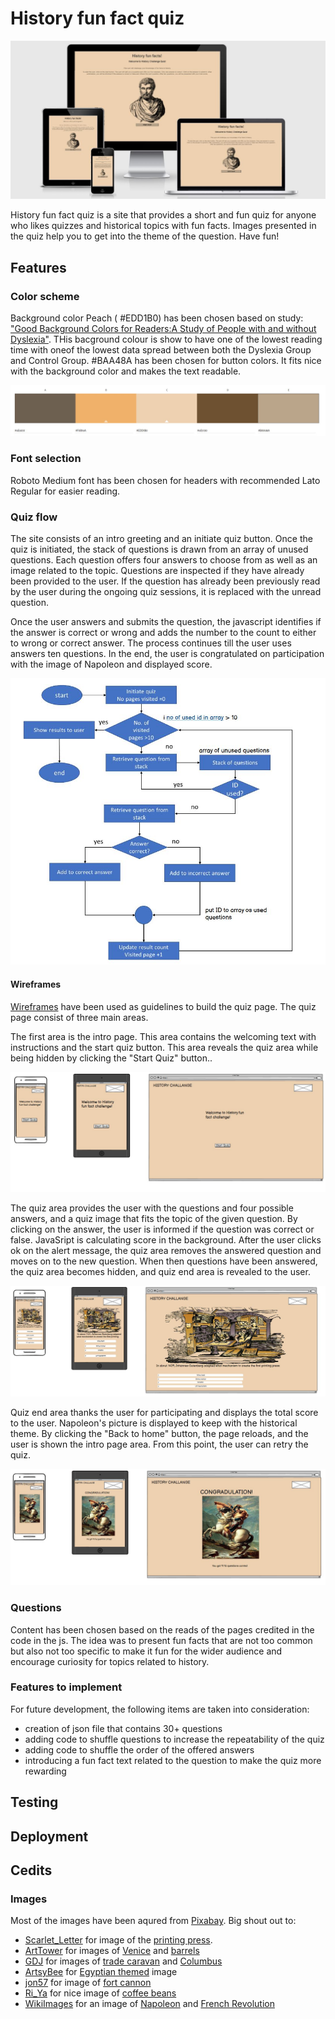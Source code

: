 # History fun fact quiz

![ami.responsive](docs/supporting_images/responsive.JPG)

History fun fact quiz is a site that provides a short and fun quiz for anyone who likes quizzes and historical topics with fun facts. Images presented in the quiz help you to get into the theme of the question. Have fun! 



## Features

### Color scheme
Background color Peach ( #EDD1B0) has been chosen based on study: ["Good Background Colors for Readers:A Study of People with and without Dyslexia"](https://www.researchgate.net/publication/320541475_Good_Background_Colors_for_Readers_A_Study_of_People_with_and_without_Dyslexia). THis bacground colour is show to have one of the lowest reading time with   oneof the lowest data spread between both the Dyslexia Group and Control Group. #BAA48A has been chosen for button colors. It fits nice with the background color and makes the text readable. 

![color_scheme](docs/supporting_images/color_scheme2.JPG)


### Font selection
Roboto Medium font has been chosen for headers with recommended Lato Regular for easier reading. 

### Quiz flow 
The site consists of an intro greeting and an initiate quiz button. Once the quiz is initiated, the stack of questions is drawn from an array of unused questions. Each question offers four answers to choose from as well as an image related to the topic. Questions are inspected if they have already been provided to the user. If the question has already been previously read by the user during the ongoing quiz sessions, it is replaced with the unread question.  

Once the user answers and submits the question, the javascript identifies if the answer is correct or wrong and adds the number to the count to either to wrong or correct answer. The process continues till the user uses answers ten questions. In the end, the user is congratulated on participation with the image of Napoleon and displayed score. 

![quiz_flow](docs/supporting_images/flow_chart.JPG)

#### Wireframes
[Wireframes](docs/wireframes/PP2-History_Fun_Facts-wireframes.pdf) have been used as guidelines to build the quiz page. The quiz page consist of three main areas.

The first area is the intro page. This area contains the welcoming text with instructions and the start quiz button.  This area reveals the quiz area while being hidden by clicking the "Start Quiz" button..

![intro.page](docs/supporting_images/Intro_page.JPG)

The quiz area provides the user with the questions and four possible answers, and a quiz image that fits the topic of the given question. By clicking on the answer, the user is informed if the question was correct or false. JavaSript is calculating score in the background. After the user clicks ok on the alert message, the quiz area removes the answered question and moves on to the new question. When then questions have been answered, the quiz area becomes hidden, and quiz end area is revealed to the user. 

![quiz.area](docs/supporting_images/qestion_area.JPG)

Quiz end area thanks the user for participating and displays the total score to the user. Napoleon's picture is displayed to keep with the historical theme. By clicking the "Back to home" button, the page reloads, and the user is shown the intro page area. From this point, the user can retry the quiz.

![quiz.end](docs/supporting_images/quiz_end.JPG)

### Questions

Content has been chosen based on the reads of the pages credited in the code in the js. The idea was to present fun facts that are not too common but also not too specific to make it fun for the wider audience and encourage curiosity for topics related to history.  

### Features to implement

For future development, the following items are taken into consideration:
* creation of json file that contains 30+ questions
* adding code to shuffle questions to increase the repeatability of the quiz
* adding code to shuffle the order of the offered answers 
* introducing a fun fact text related to the question to make the quiz more rewarding

## Testing


## Deployment


## Cedits

### Images

Most of the images have been aqured from [Pixabay](https://pixabay.com/). 
Big shout out to:
* [Scarlet_Letter](https://pixabay.com/users/scarlet_letter-1644696/) for image of the [printing press](https://pixabay.com/illustrations/printing-press-printing-press-paper-1093509/).
* [ArtTower](https://pixabay.com/users/arttower-5337/) for images of [Venice](https://pixabay.com/illustrations/venice-italy-6683160/) and [barrels](https://pixabay.com/photos/barrels-kegs-casks-wine-containers-52934/) 
* [GDJ](https://pixabay.com/users/gdj-1086657/) for images of [trade caravan](https://pixabay.com/vectors/beach-camels-caravan-people-5437910/) and [Columbus](https://pixabay.com/vectors/christopher-columbus-portrait-6471762/)
* [ArtsyBee](https://pixabay.com/users/artsybee-462611/) for [Egyptian themed](https://pixabay.com/illustrations/egyptian-design-man-woman-priest-1822015/) image
* [jon57](https://pixabay.com/users/jon57-1587760/) for image of [fort cannon](https://pixabay.com/photos/cannon-gun-rampart-battlement-2034724/)
* [Ri_Ya](https://pixabay.com/users/ri_ya-12911237/) for nice image of [coffee beans](https://pixabay.com/photos/coffee-beans-seed-caffeine-cafe-6632524/)
* [WikiImages](https://pixabay.com/users/wikiimages-1897/) for an image of [Napoleon](https://pixabay.com/photos/napoleon-bonaparte-emperor-france-67784/) and [French Revolution](https://pixabay.com/users/wikiimages-1897/)